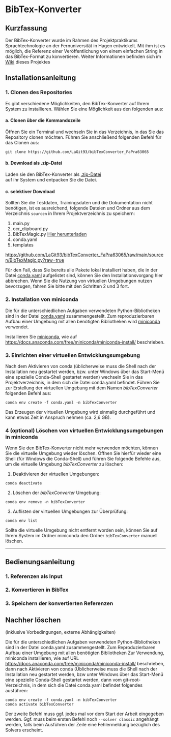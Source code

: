 # BibTex-Konverter

## Kurzfassung
Der BibTex-Konverter wurde im Rahmen des Projektpraktikums Sprachtechnologie an der Fernuniversität in Hagen 
entwickelt. Mit ihm ist es möglich, die Referenz einer Veröffentlichung von einem 
einfachen String in das BibTex-Format zu konvertieren. Weiter Informationen
befinden sich im [Wiki](https://github.com/LaGit93/bibTexConverter_FaPra63065/wiki/BibTex%E2%80%90Konverter) dieses Projektes

## Installationsanleitung 

### 1. Clonen des Repositories
Es gibt verschiedene Möglichkeiten, den BibTex-Konverter auf Ihrem System zu installieren. 
Wählen Sie eine Möglichkeit aus den folgenden aus:

#### a. Clonen über die Kommandozeile
Öffnen Sie ein Terminal und wechseln Sie in das Verzeichnis, in das Sie das Repository
clonen möchten. Führen Sie anschließend folgenden Befehl für das Clonen aus:

```
git clone https://github.com/LaGit93/bibTexConverter_FaPra63065
```

#### b. Download als .zip-Datei
Laden sie den BibTex-Konverter als [.zip-Datei](https://github.com/LaGit93/bibTexConverter_FaPra63065/archive/refs/heads/main.zip)  
auf ihr System und entpacken Sie die Datei.

#### c. selektiver Download

Sollten Sie die Testdaten, Trainingsdaten und die Dokumentation nicht benötigen, ist es ausreichend, 
folgende Dateien und Ordner aus dem Verzeichnis ```sourcen``` in Ihrem Projektverzeichnis zu speichern:
1. main.py
2. ocr_clipboard.py
3. BibTexMagic.py [Hier herunterladen](https://raw.githubusercontent.com/LaGit93/bibTexConverter_FaPra63065/main/sourcen/BibTexMagic.py)
4. conda.yaml
5. templates

https://github.com/LaGit93/bibTexConverter_FaPra63065/raw/main/sourcen/BibTexMagic.py?raw=true

Für den Fall, dass Sie bereits alle Pakete lokal installiert haben, die in der
Datei [conda.yaml](https://github.com/LaGit93/bibTexConverter_FaPra63065/blob/main/sourcen/conda.yaml)
aufgelistet sind, können Sie den Installationsvorgang hier abbrechen. Wenn Sie die 
Nutzung von virtuellen Umgebungen nutzen bevorzugen, fahren Sie bitte mit den 
Schritten 2 und 3 fort.


### 2. Installation von miniconda

Die für die unterschiedlichen Aufgaben verwendeten Python-Bibliotheken sind in der Datei 
[conda.yaml](https://github.com/LaGit93/bibTexConverter_FaPra63065/blob/main/sourcen/conda.yaml) zusammengestellt. 
Zum reproduzierbaren Aufbau einer Umgebung mit allen benötigten Bibliotheken wird
[miniconda](https://docs.anaconda.com/miniconda/) verwendet. 

Installieren Sie [miniconda](https://docs.anaconda.com/miniconda/), 
wie auf https://docs.anaconda.com/free/miniconda/miniconda-install/ 
beschrieben.



### 3. Einrichten einer virtuellen Entwicklungsumgebung

Nach dem Aktivieren von conda (üblicherweise muss die Shell nach der Installation neu gestartet werden, bzw. unter Windows
über das Start-Menü eine spezielle Conda-Shell gestartet werden) wechseln Sie in das Projektverzeichnis, in dem sich die 
Datei conda.yaml befindet. Führen Sie zur Erstellung der virtuellen Umgebung mit dem Namen 
*bibTexConverter* folgenden Befehl aus:

```
conda env create -f conda.yaml -n bibTexConverter
```

Das Erzeugen der virtuellen Umgebung wird einmalig durchgeführt und kann etwas Zeit in 
Anspruch nehmen (ca. 2,6 GB).

### 4 (optional) Löschen von virtuellen Entwicklungsumgebungen in miniconda
Wenn Sie den BibTex-Konverter nicht mehr verwenden möchten, können Sie die virtuelle
Umgebung wieder löschen. Öffnen Sie hierfür wieder eine Shell (für Windows die Conda-Shell)
und führen Sie folgende Befehle aus, um die virtuelle Umgebung *bibTexConverter* zu löschen:
1. Deaktivieren der virtuellen Umgebungen:
```
conda deactivate
```
2. Löschen der *bibTexConverter* Umgebung:
```
conda env remove -n bibTexConverter
```
3. Auflisten der virtuellen Umgebungen zur Überprüfung:
```
conda env list
```

Sollte die virtuelle Umgebung nicht entfernt worden sein, können Sie auf Ihrem System
im Ordner miniconda den Ordner ```bibTexConverter``` manuell löschen.

---

## Bedienungsanleitung

### 1. Referenzen als Input

### 2. Konvertieren in BibTex

### 3. Speichern der konvertierten Referenzen


## Nachher löschen
(inklusive Vorbedingungen, externe Abhängigkeiten)

Die für die unterschiedlichen Aufgaben verwendeten Python-Bibliotheken sind in der Datei conda.yaml zusammengestellt. 
Zum Reproduzierbaren Aufbau einer Umgebung mit allen benötigten Bibliotheken
Zur Verwendung, miniconda installieren, wie auf URL https://docs.anaconda.com/free/miniconda/miniconda-install/ beschrieben,
dann nach Aktivieren von conda (Üblicherweise muss die Shell nach der Installation neu gestartet werden, bzw unter Windows
über das Start-Menü eine spezielle Conda-Shell gestartet werden, dann vom git-root-Verzeichnis, in dem sich die Datei conda.yaml
befindet folgendes ausführen: 

	conda env create -f conda.yaml -n bibTexConverter
	conda activate bibTexConverter

Der zweite Befehl muss ggf. jedes mal vor dem Start der Arbeit eingegeben werden. Ggf. muss beim ersten Befehl noch `--solver classic` angehängt werden, falls beim Ausführen der Zeile eine Fehlermeldung bezüglich des Solvers erscheint.
